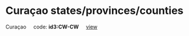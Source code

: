 # Curaçao states/provinces/counties
Curaçao&nbsp;&nbsp;&nbsp;&nbsp;&nbsp;code: **id3:CW-CW**&nbsp;&nbsp;&nbsp;&nbsp;&nbsp;[view](../export/geojson/medium/id3/cw/cw.geojson)&nbsp;&nbsp;&nbsp;&nbsp;&nbsp;

